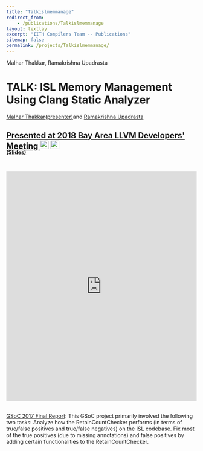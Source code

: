 ```yaml
---
title: "Talkislmemmanage"
redirect_from:
    - /publications/Talkislmemmanage
layout: textlay
excerpt: "IITH Compilers Team -- Publications"
sitemap: false
permalink: /projects/Talkislmemmanage/
---
```


Malhar Thakkar, Ramakrishna Upadrasta
<div class="container-fluid" style="height:100%; width:100%"> 
<h1>TALK: ISL Memory Management Using Clang Static Analyzer</h1>
<p><u>Malhar Thakkar(presenter)</u>and <a href="https://scholar.google.co.in/citations?user=kYDwjPAAAAAJ&hl=en" target="_blank">Ramakrishna Upadrasta</p>
<h2> Presented at <a href="https://llvm.org/devmtg/2018-10/">2018 Bay Area LLVM Developers' Meeting
</a>  
 <a href= " https://www.youtube.com/watch?v=AgHy_4cQzMU&ab_channel=LLVM" target="_blank"> 
 <img class="dp-img" alt="Talkloopprofiler_video" src="https://www.youtube.com/s/desktop/75da313d/img/favicon.ico" width="23px" height="23px" /></a>
 <a href= "http://localhost:4000/projects/Talkislmemmanage/" target="_blank">
 <img class="dp-img" alt="OpenMp_Github" src="https://github.githubassets.com/favicons/favicon.svg" width="23px" height="23px" />
 </a>  
 </h2>
 <div style="position:relative; top:-25px;">
 <h4><a href="http://localhost:4000/projects/Talkislmemmanage/" target="_blank">(Slides)</a>
 </h4>
 </div> 
 <div style="display: flex; justify-content: center;">
 <iframe width="1064" height="608" src="https://www.youtube.com/embed/AgHy_4cQzMU" title="YouTube video player" frameborder="0" allow="accelerometer; autoplay; clipboard-write; encrypted-media; gyroscope; picture-in-picture" allowfullscreen></iframe>
</div>
 <br>     
<p > <u>GSoC 2017 Final Report</u>: This GSoC project primarily involved the following two tasks:
Analyze how the RetainCountChecker performs (in terms of true/false positives and true/false negatives) on the ISL codebase.
Fix most of the true positives (due to missing annotations) and false positives by adding certain functionalities to the RetainCountChecker.
</p>
<br>
</div>
